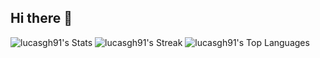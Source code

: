 ## Hi there 👋

![lucasgh91's Stats](https://github-readme-stats.vercel.app/api?username=lucasgh91&theme=tokyonight&show_icons=true&hide_border=true&count_private=true)
![lucasgh91's Streak](https://github-readme-streak-stats.herokuapp.com/?user=lucasgh91&theme=tokyonight&hide_border=true)
![lucasgh91's Top Languages](https://github-readme-stats.vercel.app/api/top-langs/?username=lucasgh91&theme=tokyonight&show_icons=true&hide_border=true&layout=compact)


<!--
**lucasgh91/lucasgh91** is a ✨ _special_ ✨ repository because its `README.md` (this file) appears on your GitHub profile.

Here are some ideas to get you started:

- 🔭 I’m currently working on ...
- 🌱 I’m currently learning ...
- 👯 I’m looking to collaborate on ...
- 🤔 I’m looking for help with ...
- 💬 Ask me about ...
- 📫 How to reach me: ...
- 😄 Pronouns: ...
- ⚡ Fun fact: ...
-->
